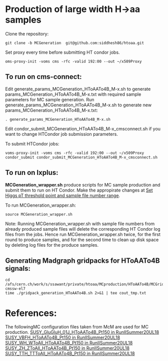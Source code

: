# Production of large width H->aa samples

Clone the repository:
```
git clone -b MCGeneration  git@github.com:siddhesh86/htoaa.git
```

Set proxy every time before submitting HT condor jobs.
```
oms-proxy-init -voms cms -rfc -valid 192:00 --out ~/x509Proxy
```

## To run on cms-connect:
Edit generate_params_MCGeneration_HToAATo4B_M-x.sh to generate params_MCGeneration_HToAATo4B_M-x.txt with required sample parameters for MC sample generation.
Run generate_params_MCGeneration_HToAATo4B_M-x.sh to generate new params_MCGeneration_HToAATo4B_M-x.txt:
```
. generate_params_MCGeneration_HToAATo4B_M-x.sh
```

Edit condor_submit_MCGeneration_HToAATo4B_M-x_cmsconnect.sh if you want to change HTCondor job submission parameters.

To submit HTCondor jobs:
```
voms-proxy-init -voms cms -rfc -valid 192:00 --out ~/x509Proxy
condor_submit condor_submit_MCGeneration_HToAATo4B_M-x_cmsconnect.sh 
```



## To run on lxplus:
**MCGeneration_wrapper.sh** produce scripts for MC sample production and submit them to run on HT Condor. Make the appropirate changes at
[Set Higgs pT threshold point and sample file number range](https://github.com/siddhesh86/htoaa/blob/50d733bfe8790a526f168617b98b51b9e5b8ba4c/MCGeneration_wrapper.sh#L15-L29).


To run MCGeneration_wrapper.sh:
```
source MCGeneration_wrapper.sh
```

Note: Running MCGeneration_wrapper.sh with sample file numbers from already produced sample files will delete the corresponding HT Condor log files from the jobs. Hence run MCGeneration_wrapper.sh twice, for the first round to produce samples, and for the second time to clean up disk space by deleting log files for the produce samples.

## Generating Madgraph gridpacks for HToAATo4B signals:
```
cd /afs/cern.ch/work/s/ssawant/private/htoaa/MCproduction/HToAATo4B/MCGridpacks/genproductions/bin/MadGraph5_aMCatNLO
cmssw-el7
time ./gridpack_generation_HToAATo4B.sh 2>&1 | tee cout_tmp.txt
```


# References:
The followingMC configuration files taken from McM are used for MC production.
[SUSY_GluGluH_01J_HToAATo4B_Pt150 in RunIISummer20UL18](https://cms-pdmv-prod.web.cern.ch/mcm/chained_requests?prepid=HIG-chain_RunIISummer20UL18wmLHEGEN_flowRunIISummer20UL18SIM_flowRunIISummer20UL18DIGIPremix_flowRunIISummer20UL18HLT_flowRunIISummer20UL18RECO_flowRunIISummer20UL18MiniAODv2_flowRunIISummer20UL18NanoAODv9-01966&page=0&shown=15)
[SUSY_VBFH_HToAATo4B_Pt150 in RunIISummer20UL18](https://cms-pdmv-prod.web.cern.ch/mcm/chained_requests?contains=HIG-RunIISummer20UL18wmLHEGEN-02533&page=0&shown=15)
[SUSY_WH_WToAll_HToAATo4B_Pt150 in RunIISummer20UL18](https://cms-pdmv-prod.web.cern.ch/mcm/chained_requests?contains=HIG-RunIISummer20UL18wmLHEGEN-02555&page=0&shown=15)
[SUSY_ZH_ZToAll_HToAATo4B_Pt150 in RunIISummer20UL18](https://cms-pdmv-prod.web.cern.ch/mcm/chained_requests?contains=HIG-RunIISummer20UL18wmLHEGEN-02577&page=0&shown=15)
[SUSY_TTH_TTToAll_HToAATo4B_Pt150 in RunIISummer20UL18](https://cms-pdmv-prod.web.cern.ch/mcm/chained_requests?contains=HIG-RunIISummer20UL18wmLHEGEN-02599&page=0&shown=15)

